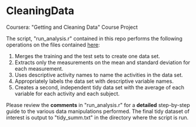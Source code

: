 CleaningData
============

Coursera: "Getting and Cleaning Data" Course Project

The script, "run_analysis.r" contained in this repo performs the following operations on the files contained [here](https://d396qusza40orc.cloudfront.net/getdata%2Fprojectfiles%2FUCI%20HAR%20Dataset.zip):

1.  Merges the training and the test sets to create one data set.
2.  Extracts only the measurements on the mean and standard deviation for each measurement. 
3.  Uses descriptive activity names to name the activities in the data set.
4.  Appropriately labels the data set with descriptive variable names. 
5.  Creates a second, independent tidy data set with the average of each variable for each activity and each subject. 

Please review the __comments__ in "run_analysis.r" for a __detailed__ step-by-step guide to the various data manipulations performed. The final tidy dataset of interest is output to "tidy_summ.txt" in the directory where the script is run.
